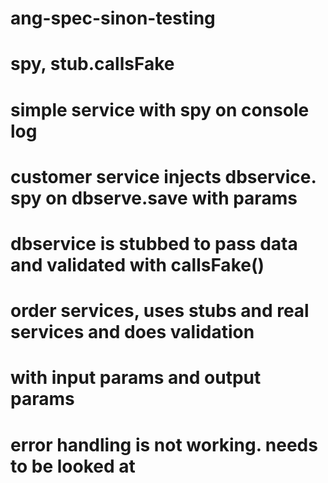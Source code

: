 
# ang-spec-sinon-testing

# spy, stub.callsFake
# simple service with spy on console log 
# customer service injects dbservice. spy on dbserve.save with params
# dbservice is stubbed to pass data and validated with callsFake()

# order services, uses stubs and real services and does validation 
# with input params and output params
# error handling is not working. needs to be looked at


